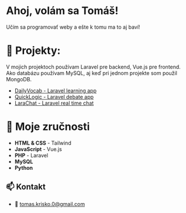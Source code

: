 # Ahoj, volám sa Tomáš! 
Učím sa programovať weby a ešte k tomu ma to aj baví!

# 📌 Projekty:
V mojich projektoch používam Laravel pre backend, Vue.js pre frontend.  
Ako databázu používam MySQL, aj keď pri jednom projekte som použil MongoDB.  

- [DailyVocab - Laravel learning app](../../../laravel-learning-app)  
- [QuickLogic - Laravel debate app](../../../laravel-debate-app)  
- [LaraChat - Laravel real time chat](../../../laravel-chat)

# 🔧 Moje zručnosti
- **HTML & CSS** - Tailwind
- **JavaScript** - Vue.js
- **PHP** - Laravel
- **MySQL**
- **Python**

## 📫 Kontakt
- 📧 tomas.krisko.0@gmail.com

